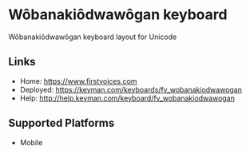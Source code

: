 Wôbanakiôdwawôgan keyboard
======================

Wôbanakiôdwawôgan keyboard layout for Unicode

Links
-----

 * Home:     <https://www.firstvoices.com>
 * Deployed: <https://keyman.com/keyboards/fv_wobanakiodwawogan>
 * Help:     <http://help.keyman.com/keyboard/fv_wobanakiodwawogan>
 
Supported Platforms
-------------------

 * Mobile
